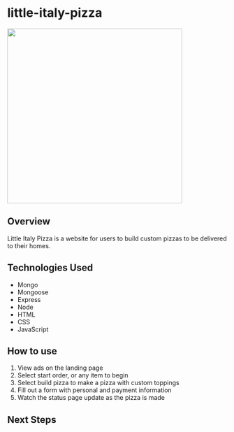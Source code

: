# little-italy-pizza

<img src="https://i.imgur.com/dHhAgho.jpeg" width="400">



## Overview
Little Italy Pizza is a website for users to build custom pizzas to be delivered to their homes.


## Technologies Used
- Mongo
- Mongoose
- Express
- Node
- HTML
- CSS
- JavaScript

## How to use
1. View ads on the landing page
2. Select start order, or any item to begin
3. Select build pizza to make a pizza with custom toppings
4. Fill out a form with personal and payment information
5. Watch the status page update as the pizza is made

## Next Steps
